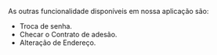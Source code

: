 As outras funcionalidade disponíveis em nossa aplicação são:


- Troca de senha.
- Checar o Contrato de adesão.
- Alteração de Endereço.
